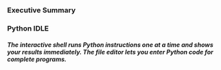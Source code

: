 ### Executive Summary

#####


### Python IDLE

##### The interactive shell runs Python instructions one at a time and shows your results immediately. The file editor lets you enter Python code for complete programs.
